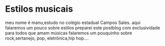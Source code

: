 # Estilos musicais
meu nome é manu,estudo no colégio estadual Campos Sales.
aqui falaremos um pouco sobre estilos 
preparei este postblog com exclusividade para todos que amam músicas 
falaremos um pouquinho sobre rock,sertanejo, pop, eletrônica,hip hop....
